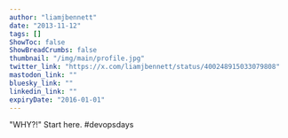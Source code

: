 ```yaml
---
author: "liamjbennett"
date: "2013-11-12"
tags: []
ShowToc: false
ShowBreadCrumbs: false
thumbnail: "/img/main/profile.jpg"
twitter_link: "https://x.com/liamjbennett/status/400248915033079808"
mastodon_link: ""
bluesky_link: ""
linkedin_link: ""
expiryDate: "2016-01-01"
---
```


"WHY?!" Start here. #devopsdays

